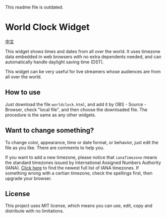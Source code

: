 This readme file is outdated.

# World Clock Widget

[中文](chinese.md)

This widget shows times and dates from all over the world. It uses timezone data embedded in web browsers with no extra dependents needed, and can automatically handle daylight saving time (DST).

This widget can be very useful for live streamers whose audiences are from all over the world.

## How to use

Just download the file `worldclock.html`, and add it by OBS - Source - Browser, check "local file", and then choose the downloaded file. The procedure is the same as any other widgets.

## Want to change something?

To change color, appearance, time or date format, or behavior, just edit the file as you like. There are comments to help you. 

If you want to add a new timezone, please notice that `ianaTimezone` means the standard timezones issued by International Assigned Numbers Authority (IANA). [Click here](https://data.iana.org/time-zones/tzdb/zone1970.tab) to find the newest full list of IANA timezones. If something wrong with a certian timezone, check the spellings first, then upgrade your browser.

## License

This project uses MIT license, which means you can use, edit, copy and distribute with no limitations.
